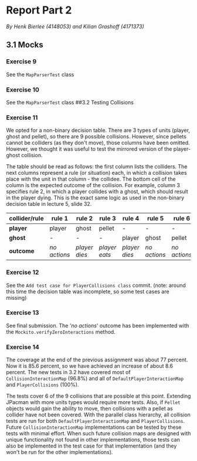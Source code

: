 # Report Part 2
*By Henk Bierlee (4148053) and Kilian Grashoff (4171373)*

## 3.1 Mocks
### Exercise 9
See the `MapParserTest` class
### Exercise 10
See the `MapParserTest` class
##3.2 Testing Collisions
### Exercise 11
We opted for a non-binary decision table. There are 3 types of units (player, ghost and pellet), so there are 9 possible collisions. However, since pellets cannot be colliders (as they don't move), those columns have been omitted. However, we thought it was useful to test the mirrored version of the player-ghost collision.

The table should be read as follows: the first column lists the colliders. The next columns represent a rule (or situation) each, in which a collision takes place with the unit in that column - the collidee. The bottom cell of the column is the expected outcome of the collision. For example, column 3 specifies rule 2, in which a player collides with a ghost, which should result in the player dying. This is the exact same logic as used in the non-binary decision table in lecture 5, slide 32.

| collider/rule       | rule 1     | rule 2 | rule 3 | rule 4      | rule 5     | rule 6     |
|--------|------------|--------|--------|-------------|------------|------------|
| **player** | player     | ghost  | pellet | -           | -          | -          |
| **ghost**  | -          | -      | -      | player      | ghost      | pellet     |
| **outcome**   | *no actions* | *player dies*   | *player eats*   | *player dies* | *no actions* | *no actions* |
### Exercise 12
See the `Add test case for PlayerCollisions class` commit. (note: around this time the decision table was incomplete, so some test cases are missing)
### Exercise 13
See final submission. The '*no actions*' outcome has been implemented with the 	`Mockito.verifyZeroInteractions` method.
### Exercise 14
The coverage at the end of the previous assignment was about 77 percent. Now it is 85.6 percent, so we have achieved an increase of about 8.6 percent. The new tests in 3.2 have covered most of `CollisionInteractionMap` (96.8%) and all of `DefaultPlayerInteractionMap` and `PlayerCollisions` (100%).

The tests cover 6 of the 9 collisions that are possible at this point. Extending JPacman with more units types would require more tests. Also, if `Pellet` objects would gain the ability to move, then collisions with a pellet as collider have not been covered. With the parallel class hierarchy, all collision tests are run for both `DefaultPlayerInteractionMap` and `PlayerCollisions`. Future `CollisionInteractionMap` implementations can be tested by these tests with minimal effort. When such future collision maps are designed with unique functionality not found in other implementations, those tests can also be implemented in the test case for that implementation (and they won't be run for the other implementations).
